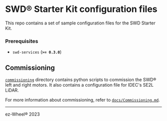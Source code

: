 # SWD® Starter Kit configuration files

This repo contains a set of sample configuration files for the SWD Starter Kit.

### Prerequisites

- `swd-services` (**`>= 0.3.0`**)

## Commissioning
[`commissioning`](./commissioning) directory contains python scripts to commission the SWD® left and right motors. It also contains a configuration file for IDEC's SE2L LiDAR.

For more information about commissioning, refer to [`docs/Commissioning.md`](docs/Commissioning.md).

---

ez-Wheel® 2023
